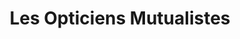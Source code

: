 ---
title: "Les Opticiens Mutualistes"
url: /annemasse/les-opticiens-mutualistes/
shop: opticien
---